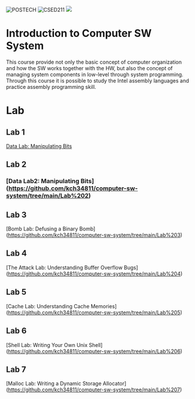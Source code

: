 ![POSTECH](https://img.shields.io/badge/POSTECH-%239a034c)
![CSED211](https://img.shields.io/badge/CSED211-gray)
<img src="https://img.shields.io/badge/C-A8B9CC?style=flat-square&logo=C&logoColor=blue"/>

# Introduction to Computer SW System

This course provide not only the basic concept of computer organization and how the SW works together with the HW, 
but also the concept of managing system components in low-level through system programming. 
Through this course it is possible to study the Intel assembly languages and practice assembly programming skill.

# Lab
## Lab 1 <br/> 
[Data Lab: Manipulating Bits](https://github.com/kch34811/computer-sw-system/tree/main/Lab%201)
## Lab 2 
### [Data Lab2: Manipulating Bits] (https://github.com/kch34811/computer-sw-system/tree/main/Lab%202)
## Lab 3
[Bomb Lab: Defusing a Binary Bomb] (https://github.com/kch34811/computer-sw-system/tree/main/Lab%203)
## Lab 4
[The Attack Lab: Understanding Buffer Overflow Bugs] (https://github.com/kch34811/computer-sw-system/tree/main/Lab%204)
## Lab 5
[Cache Lab: Understanding Cache Memories] (https://github.com/kch34811/computer-sw-system/tree/main/Lab%205)
## Lab 6
[Shell Lab: Writing Your Own Unix Shell] (https://github.com/kch34811/computer-sw-system/tree/main/Lab%206)
## Lab 7
[Malloc Lab: Writing a Dynamic Storage Allocator] (https://github.com/kch34811/computer-sw-system/tree/main/Lab%207)
